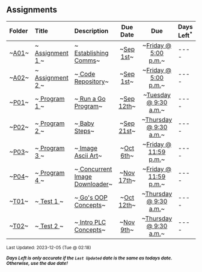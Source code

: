 ## Assignments

| Folder | Title | Description | Due Date | Due | Days Left<sup>*</sup> |
|:------|:------|:------|:-----:|:-----:|-----|
| ~<a href="https://github.com/rugbyprof/4143-PLC/tree/master/Assignments/A01">A01</a>~ | ~<a href="https://github.com/rugbyprof/4143-PLC/tree/master/Assignments/A01"> Assignment 1 </a>~ | ~<a href="https://github.com/rugbyprof/4143-PLC/tree/master/Assignments/A01"> Establishing Comms</a>~ | ~<a href="https://github.com/rugbyprof/4143-PLC/tree/master/Assignments/A01">Sep 1st</a>~ | ~<a href="https://github.com/rugbyprof/4143-PLC/tree/master/Assignments/A01">Friday @ 5:00 p.m.</a>~ | ---- |
| ~<a href="https://github.com/rugbyprof/4143-PLC/tree/master/Assignments/A02">A02</a>~ | ~<a href="https://github.com/rugbyprof/4143-PLC/tree/master/Assignments/A02"> Assignment 2 </a>~ | ~<a href="https://github.com/rugbyprof/4143-PLC/tree/master/Assignments/A02"> Code Repository</a>~ | ~<a href="https://github.com/rugbyprof/4143-PLC/tree/master/Assignments/A02">Sep 1st</a>~ | ~<a href="https://github.com/rugbyprof/4143-PLC/tree/master/Assignments/A02">Friday @ 5:00 p.m.</a>~ | ---- |
| ~<a href="https://github.com/rugbyprof/4143-PLC/tree/master/Assignments/P01">P01</a>~ | ~<a href="https://github.com/rugbyprof/4143-PLC/tree/master/Assignments/P01"> Program 1 </a>~ | ~<a href="https://github.com/rugbyprof/4143-PLC/tree/master/Assignments/P01"> Run a Go Program</a>~ | ~<a href="https://github.com/rugbyprof/4143-PLC/tree/master/Assignments/P01">Sep 12th</a>~ | ~<a href="https://github.com/rugbyprof/4143-PLC/tree/master/Assignments/P01">Tuesday @ 9:30 a.m.</a>~ | ---- |
| ~<a href="https://github.com/rugbyprof/4143-PLC/tree/master/Assignments/P02">P02</a>~ | ~<a href="https://github.com/rugbyprof/4143-PLC/tree/master/Assignments/P02"> Program 2 </a>~ | ~<a href="https://github.com/rugbyprof/4143-PLC/tree/master/Assignments/P02"> Baby Steps</a>~ | ~<a href="https://github.com/rugbyprof/4143-PLC/tree/master/Assignments/P02">Sep 21st</a>~ | ~<a href="https://github.com/rugbyprof/4143-PLC/tree/master/Assignments/P02">Thursday @ 9:30 a.m.</a>~ | ---- |
| ~<a href="https://github.com/rugbyprof/4143-PLC/tree/master/Assignments/P03">P03</a>~ | ~<a href="https://github.com/rugbyprof/4143-PLC/tree/master/Assignments/P03"> Program 3 </a>~ | ~<a href="https://github.com/rugbyprof/4143-PLC/tree/master/Assignments/P03"> Image Ascii Art</a>~ | ~<a href="https://github.com/rugbyprof/4143-PLC/tree/master/Assignments/P03">Oct 6th</a>~ | ~<a href="https://github.com/rugbyprof/4143-PLC/tree/master/Assignments/P03">Friday @ 11:59 p.m.</a>~ | ---- |
| ~<a href="https://github.com/rugbyprof/4143-PLC/tree/master/Assignments/P04">P04</a>~ | ~<a href="https://github.com/rugbyprof/4143-PLC/tree/master/Assignments/P04"> Program 4 </a>~ | ~<a href="https://github.com/rugbyprof/4143-PLC/tree/master/Assignments/P04"> Concurrent Image Downloader</a>~ | ~<a href="https://github.com/rugbyprof/4143-PLC/tree/master/Assignments/P04">Nov 17th</a>~ | ~<a href="https://github.com/rugbyprof/4143-PLC/tree/master/Assignments/P04">Friday @ 11:59 p.m.</a>~ | ---- |
| ~<a href="https://github.com/rugbyprof/4143-PLC/tree/master/Assignments/T01">T01</a>~ | ~<a href="https://github.com/rugbyprof/4143-PLC/tree/master/Assignments/T01"> Test 1 </a>~ | ~<a href="https://github.com/rugbyprof/4143-PLC/tree/master/Assignments/T01"> Go's OOP Concepts</a>~ | ~<a href="https://github.com/rugbyprof/4143-PLC/tree/master/Assignments/T01">Oct 12th</a>~ | ~<a href="https://github.com/rugbyprof/4143-PLC/tree/master/Assignments/T01">Thursday @ 9:30 a.m.</a>~ | ---- |
| ~<a href="https://github.com/rugbyprof/4143-PLC/tree/master/Assignments/T02">T02</a>~ | ~<a href="https://github.com/rugbyprof/4143-PLC/tree/master/Assignments/T02"> Test 2 </a>~ | ~<a href="https://github.com/rugbyprof/4143-PLC/tree/master/Assignments/T02"> Intro PLC Concepts</a>~ | ~<a href="https://github.com/rugbyprof/4143-PLC/tree/master/Assignments/T02">Nov 9th</a>~ | ~<a href="https://github.com/rugbyprof/4143-PLC/tree/master/Assignments/T02">Thursday @ 9:30 a.m.</a>~ | ---- |

<sup>Last Updated: 2023-12-05 (Tue @ 02:18)</sup> 

<sup>***Days Left is only accurate if the `Last Updated` date is the same as todays date. Otherwise, use the due date!***</sup> 